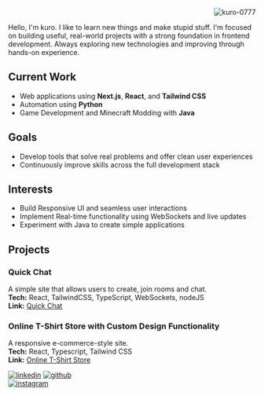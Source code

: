 <p align="right"> <img src="https://komarev.com/ghpvc/?username=kuro-0777&label=Profile%20views&color=0e75b6&style=flat" alt="kuro-0777" /> </p>
Hello, I'm kuro. I like to learn new things and make stupid stuff.
I'm focused on building useful, real-world projects with a strong foundation in frontend development. Always exploring new technologies and improving through hands-on experience.

## Current Work
- Web applications using **Next.js**, **React**, and **Tailwind CSS**
- Automation using **Python**
- Game Development and Minecraft Modding with **Java**

## Goals
- Develop tools that solve real problems and offer clean user experiences
- Continuously improve skills across the full development stack

## Interests
- Build Responsive UI and seamless user interactions
- Implement Real-time functionality using WebSockets and live updates
- Experiment with Java to create simple applications

## Projects

### Quick Chat
A simple site that allows users to create, join rooms and chat.  
**Tech:** React, TailwindCSS, TypeScript, WebSockets, nodeJS  
**Link:** [Quick Chat](https://kurochatbox.netlify.app/)

### Online T-Shirt Store with Custom Design Functionality 
A responsive e-commerce-style site.  
**Tech:** React, Typescript, Tailwind CSS  
**Link:** [Online T-Shirt Store](https://kurotshirtstore7459.netlify.app/)

[![linkedin](https://img.shields.io/badge/-linkedin-blue?style=flat&logo=linkedin&logoColor=white&link=https://www.linkedin.com/in/amulya-marhatta-ba400333a)](https://www.linkedin.com/in/amulya-marhatta-ba400333a) 
[![github](https://img.shields.io/badge/-github-181717?style=flat&logo=github&logoColor=white&link=https://github.com/kuro-0777)](https://github.com/kuro-0777)  
[![instagram](https://img.shields.io/badge/-instagram-e4405f?style=flat&logo=instagram&logoColor=white&link=https://instagram.com/kuroubxcvs)](https://instagram.com/kuroubxcvs)


